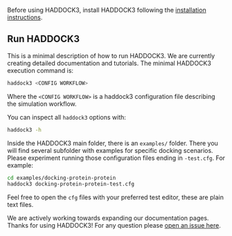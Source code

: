 Before using HADDOCK3, install HADDOCK3 following the [installation
instructions](INSTALL.md).

## Run HADDOCK3

This is a minimal description of how to run HADDOCK3. We are currently
creating detailed documentation and tutorials. The minimal HADDOCK3
execution command is:

```bash
haddock3 <CONFIG WORKFLOW>
```

Where the `<CONFIG WORKFLOW>` is a haddock3 configuration file
describing the simulation workflow.

You can inspect all `haddock3` options with:

```bash
haddock3 -h
```

Inside the HADDOCK3 main folder, there is an `examples/` folder. There
you will find several subfolder with examples for specific docking
scenarios. Please experiment running those configuration files ending in
`-test.cfg`. For example:

```bash
cd examples/docking-protein-protein
haddock3 docking-protein-protein-test.cfg
```

Feel free to open the `cfg` files with your preferred test editor, these
are plain text files.

We are actively working towards expanding our documentation pages.
Thanks for using HADDOCK3! For any question please [open an issue
here](https://github.com/haddocking/haddock3/issues).
